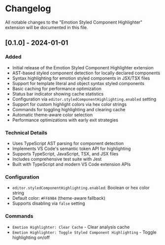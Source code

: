 # Changelog

All notable changes to the "Emotion Styled Component Highlighter" extension will be documented in this file.

## [0.1.0] - 2024-01-01

### Added
- Initial release of the Emotion Styled Component Highlighter extension
- AST-based styled component detection for locally declared components
- Syntax highlighting for emotion styled components in JSX/TSX files
- Support for template literal and object syntax styled components
- Basic caching for performance optimization
- Status bar indicator showing cache statistics
- Configuration via `editor.styledComponentHighlighting.enabled` setting
- Support for custom highlight colors via hex color strings
- Commands for toggling highlighting and clearing cache
- Automatic theme-aware color selection
- Performance optimizations with early exit strategies

### Technical Details
- Uses TypeScript AST parsing for component detection
- Implements VS Code's semantic token API for highlighting
- Supports TypeScript, JavaScript, TSX, and JSX files
- Includes comprehensive test suite with Jest
- Built with TypeScript and modern VS Code extension APIs

### Configuration
- `editor.styledComponentHighlighting.enabled`: Boolean or hex color string
- Default color: `#FF69B4` (theme-aware fallback)
- Supports disabling via `false` setting

### Commands
- `Emotion Highlighter: Clear Cache` - Clear analysis cache
- `Emotion Highlighter: Toggle Styled Component Highlighting` - Toggle highlighting on/off 